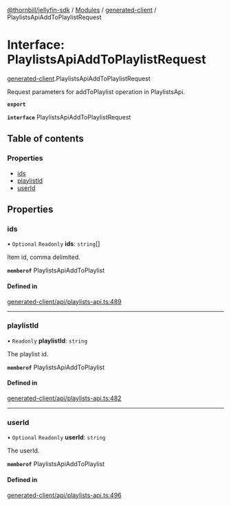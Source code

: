 [@thornbill/jellyfin-sdk](../README.md) / [Modules](../modules.md) / [generated-client](../modules/generated_client.md) / PlaylistsApiAddToPlaylistRequest

# Interface: PlaylistsApiAddToPlaylistRequest

[generated-client](../modules/generated_client.md).PlaylistsApiAddToPlaylistRequest

Request parameters for addToPlaylist operation in PlaylistsApi.

**`export`**

**`interface`** PlaylistsApiAddToPlaylistRequest

## Table of contents

### Properties

- [ids](generated_client.PlaylistsApiAddToPlaylistRequest.md#ids)
- [playlistId](generated_client.PlaylistsApiAddToPlaylistRequest.md#playlistid)
- [userId](generated_client.PlaylistsApiAddToPlaylistRequest.md#userid)

## Properties

### ids

• `Optional` `Readonly` **ids**: `string`[]

Item id, comma delimited.

**`memberof`** PlaylistsApiAddToPlaylist

#### Defined in

[generated-client/api/playlists-api.ts:489](https://github.com/jellyfin/jellyfin-sdk-typescript/blob/fa599ae/src/generated-client/api/playlists-api.ts#L489)

___

### playlistId

• `Readonly` **playlistId**: `string`

The playlist id.

**`memberof`** PlaylistsApiAddToPlaylist

#### Defined in

[generated-client/api/playlists-api.ts:482](https://github.com/jellyfin/jellyfin-sdk-typescript/blob/fa599ae/src/generated-client/api/playlists-api.ts#L482)

___

### userId

• `Optional` `Readonly` **userId**: `string`

The userId.

**`memberof`** PlaylistsApiAddToPlaylist

#### Defined in

[generated-client/api/playlists-api.ts:496](https://github.com/jellyfin/jellyfin-sdk-typescript/blob/fa599ae/src/generated-client/api/playlists-api.ts#L496)
